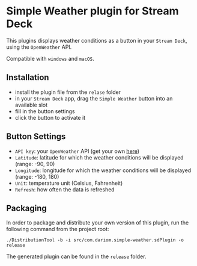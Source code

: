 # Simple Weather plugin for Stream Deck

This plugins displays weather conditions as a button in your `Stream Deck`, using the `OpenWeather` API.

Compatible with `windows` and `macOS`.

## Installation

- install the plugin file from the `relase` folder
- in your `Stream Deck` app, drag the `Simple Weather` button into an available slot
- fill in the button settings
- click the button to activate it

## Button Settings

- `API key`: your `OpenWeather` API (get your own [here](https://home.openweathermap.org/api_keys))
- `Latitude`: latitude for which the weather conditions will be displayed (range: -90, 90)
- `Longitude`: longitude for which the weather conditions will be displayed (range: -180, 180)
- `Unit`: temperature unit (Celsius, Fahrenheit)
- `Refresh`: how often the data is refreshed

## Packaging

In order to package and distribute your own version of this plugin, run the following command from the project root:

```shell
./DistributionTool -b -i src/com.dariom.simple-weather.sdPlugin -o release
```

The generated plugin can be found in the `release` folder.